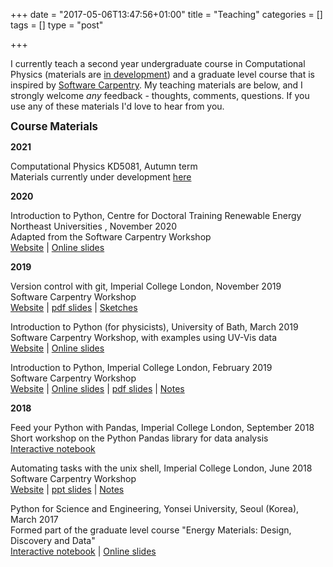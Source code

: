 +++
date = "2017-05-06T13:47:56+01:00"
title = "Teaching"
categories = []
tags = []
type = "post"

+++

I currently teach a second year undergraduate course in Computational Physics (materials are [in development](https://github.com/NU-CEM/CompPhys)) and a graduate level course that is inspired by [Software Carpentry](https://carpentries.org/). My teaching materials are below, and I strongly welcome *any* feedback - thoughts, comments, questions. If you use any of these materials I'd love to hear from you.

<big> <b>Course Materials </b></big> </br>

<b>2021</b>

Computational Physics KD5081, Autumn term <br>
Materials currently under development [here](https://github.com/NU-CEM/CompPhys)

<b>2020</b>

Introduction to Python, Centre for Doctoral Training Renewable Energy Northeast Universities , November 2020</br>
Adapted from the Software Carpentry Workshop </br>
[Website](https://lucydot.github.io/python_novice/) | [Online slides](https://lucydot.github.io/slides/Python_2011)

<b>2019</b>

Version control with git, Imperial College London, November 2019</br>
Software Carpentry Workshop </br>
[Website](https://kmichali.github.io/2019-11-14-Imperial/) | [pdf slides](https://lucydot.github.io/slides/1911_git/SWC_git_1911.pdf) | [Sketches](https://lucydot.github.io/slides/1911_git/A-board-sketches.jpg)

Introduction to Python (for physicists), University of Bath, March 2019 </br>
Software Carpentry Workshop, with examples using UV-Vis data </br>
[Website](https://lucydot.github.io/python_novice/) | [Online slides](https://lucydot.github.io/slides/Python_0319) </br>

Introduction to Python, Imperial College London, February 2019 </br>
Software Carpentry Workshop </br>
[Website](https://imperialcollegelondon.github.io/python-novice-mix/) | [Online slides](https://lucydot.github.io/slides/Python_0219) | [pdf slides](https://lucydot.github.io/slides/Python_0219/Python_0219.pdf) | [Notes](https://github.com/lucydot/slides/raw/gh-pages/Python_0219/Python_0219_notes.pdf)

<b>2018</b>

Feed your Python with Pandas, Imperial College London, September 2018</br>
Short workshop on the Python Pandas library for data analysis </br>
[Interactive notebook](https://github.com/lucydot/feed-your-python)

Automating tasks with the unix shell, Imperial College London, June 2018 </br>
Software Carpentry Workshop </br>
[Website](https://swcarpentry.github.io/shell-novice/) | [ppt slides](../teaching/Unix_clean.pptx) | [Notes](../teaching/LW_unix_teaching_plan.pdf)

Python for Science and Engineering, Yonsei University, Seoul (Korea), March 2017 </br>
Formed part of the graduate level course "Energy Materials: Design, Discovery and Data" </br>
[Interactive notebook](https://github.com/lucydot/python_notebook/blob/master/notebook.ipynb) | [Online slides](https://speakerdeck.com/lucydot/python-for-science-and-engineering)







